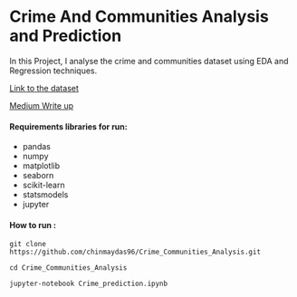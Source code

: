 # Crime And Communities Analysis and Prediction


In this Project, I analyse the crime and communities dataset using EDA and Regression techniques.

[Link to the dataset](http://archive.ics.uci.edu/ml/datasets/communities+and+crime)

[Medium Write up](https://medium.com/@chinmaydas96/communities-and-crime-analysis-and-prediction-be6100ca6790) 

#### Requirements libraries for run:

* pandas
* numpy
* matplotlib
* seaborn
* scikit-learn
* statsmodels
* jupyter


#### How to run :
```
git clone https://github.com/chinmaydas96/Crime_Communities_Analysis.git

cd Crime_Communities_Analysis

jupyter-notebook Crime_prediction.ipynb

```




